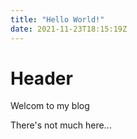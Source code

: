 ```yaml
---
title: "Hello World!"
date: 2021-11-23T18:15:19Z
---
```


# Header 

Welcom to my blog 

There's not much here...